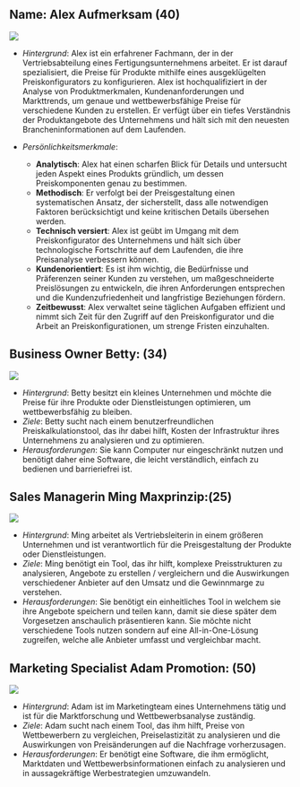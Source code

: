 ## Name: Alex Aufmerksam (40)

![](https://cdn.prod.www.spiegel.de/images/4d8e65ee-2050-4003-8ac3-d41715f7f29a_w948_r1.778_fpx54_fpy43.webp)

* _Hintergrund_: Alex ist ein erfahrener Fachmann, der in der Vertriebsabteilung eines Fertigungsunternehmens arbeitet. Er ist darauf spezialisiert, die Preise für Produkte mithilfe eines ausgeklügelten Preiskonfigurators zu konfigurieren. Alex ist hochqualifiziert in der Analyse von Produktmerkmalen, Kundenanforderungen und Markttrends, um genaue und wettbewerbsfähige Preise für verschiedene Kunden zu erstellen. Er verfügt über ein tiefes Verständnis der Produktangebote des Unternehmens und hält sich mit den neuesten Brancheninformationen auf dem Laufenden.

* _Persönlichkeitsmerkmale_:

  * __Analytisch__: Alex hat einen scharfen Blick für Details und untersucht jeden Aspekt eines Produkts gründlich, um dessen Preiskomponenten genau zu bestimmen.
  * __Methodisch__: Er verfolgt bei der Preisgestaltung einen systematischen Ansatz, der sicherstellt, dass alle notwendigen Faktoren berücksichtigt und keine kritischen Details übersehen werden.
  * __Technisch versiert__: Alex ist geübt im Umgang mit dem Preiskonfigurator des Unternehmens und hält sich über technologische Fortschritte auf dem Laufenden, die ihre Preisanalyse verbessern können.
  * __Kundenorientiert__: Es ist ihm wichtig, die Bedürfnisse und Präferenzen seiner Kunden zu verstehen, um maßgeschneiderte Preislösungen zu entwickeln, die ihren Anforderungen entsprechen und die Kundenzufriedenheit und langfristige Beziehungen fördern.
  * __Zeitbewusst__: Alex verwaltet seine täglichen Aufgaben effizient und nimmt sich Zeit für den Zugriff auf den Preiskonfigurator und die Arbeit an Preiskonfigurationen, um strenge Fristen einzuhalten.




## Business Owner Betty: (34)

![](https://profile-images.xing.com/images/7f5c0913a8c31f572e78040a5442c56c-6/betty-kie%C3%9F.256x256.jpg)



* _Hintergrund_: Betty besitzt ein kleines Unternehmen und möchte die Preise für ihre Produkte oder Dienstleistungen optimieren, um wettbewerbsfähig zu bleiben.
* _Ziele_: Betty sucht nach einem benutzerfreundlichen Preiskalkulationstool, das ihr dabei hilft, Kosten der Infrastruktur ihres Unternehmens zu analysieren und zu optimieren.
* _Herausforderungen_: Sie kann Computer nur eingeschränkt nutzen und benötigt daher eine Software, die leicht verständlich, einfach zu bedienen und barrieriefrei ist.


## Sales Managerin Ming Maxprinzip:(25)

![](https://media.licdn.com/dms/image/C4E03AQFS6yAnmkZYkA/profile-displayphoto-shrink_800_800/0/1575290310990?e=2147483647&v=beta&t=bQRKLiaTpmX_98IHhFNhRtE5FGb5QGUmkFLj0ln7jLM)

* _Hintergrund_: Ming arbeitet als Vertriebsleiterin in einem größeren Unternehmen und ist verantwortlich für die Preisgestaltung der Produkte oder Dienstleistungen.
* _Ziele_: Ming benötigt ein Tool, das ihr hilft, komplexe Preisstrukturen zu analysieren, Angebote zu erstellen / vergleichern und die Auswirkungen verschiedener Anbieter auf den Umsatz und die Gewinnmarge zu verstehen.
* _Herausforderungen_: Sie benötigt ein einheitliches Tool in welchem sie ihre Angebote speichern und teilen kann, damit sie diese später dem Vorgesetzen anschaulich präsentieren kann. Sie möchte nicht verschiedene Tools nutzen sondern auf eine All-in-One-Lösung zugreifen, welche alle Anbieter umfasst und vergleichbar macht.


## Marketing Specialist Adam Promotion: (50)

![](https://cssh.northeastern.edu/wp-content/uploads/2017/07/Adam-Hosein-Headshot-05-scaled-600x800-c-default.jpg)

* _Hintergrund_: Adam ist im Marketingteam eines Unternehmens tätig und ist für die Marktforschung und Wettbewerbsanalyse zuständig.
* _Ziele_: Adam sucht nach einem Tool, das ihm hilft, Preise von Wettbewerbern zu vergleichen, Preiselastizität zu analysieren und die Auswirkungen von Preisänderungen auf die Nachfrage vorherzusagen.
* _Herausforderungen_: Er benötigt eine Software, die ihm ermöglicht, Marktdaten und Wettbewerbsinformationen einfach zu analysieren und in aussagekräftige Werbestrategien umzuwandeln.